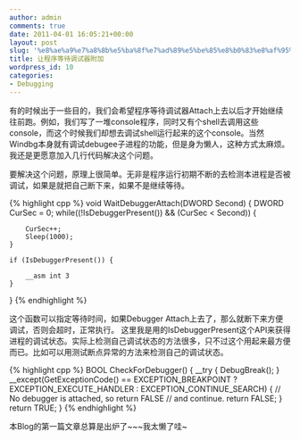 ```yaml
---
author: admin
comments: true
date: 2011-04-01 16:05:21+00:00
layout: post
slug: '%e8%ae%a9%e7%a8%8b%e5%ba%8f%e7%ad%89%e5%be%85%e8%b0%83%e8%af%95%e5%99%a8%e9%99%84%e5%8a%a0'
title: 让程序等待调试器附加
wordpress_id: 10
categories:
- Debugging
---
```


有的时候出于一些目的，我们会希望程序等待调试器Attach上去以后才开始继续往前跑。例如，我们写了一堆console程序，同时又有个shell去调用这些console，而这个时候我们却想去调试shell运行起来的这个console。当然Windbg本身就有调试debugee子进程的功能，但是身为懒人，这种方式太麻烦。我还是更愿意加入几行代码解决这个问题。

要解决这个问题，原理上很简单。无非是程序运行初期不断的去检测本进程是否被调试，如果是就把自己断下来，如果不是继续等待。

{% highlight cpp %}
void WaitDebuggerAttach(DWORD Second)
{
	DWORD CurSec = 0;
	while((!IsDebuggerPresent()) && (CurSec < Second)) {
		
		CurSec++;
		Sleep(1000);
	}

	if (IsDebuggerPresent()) {

		__asm int 3
	}
}
 {% endhighlight %}

这个函数可以指定等待时间，如果Debugger Attach上去了，那么就断下来方便调试，否则会超时，正常执行。
这里我是用的IsDebuggerPresent这个API来获得进程的调试状态。实际上检测自己调试状态的方法很多，只不过这个用起来最方便而已。比如可以用测试断点异常的方法来检测自己的调试状态。

{% highlight cpp %}
BOOL CheckForDebugger()
{
    __try 
    {
        DebugBreak();
    }
    __except(GetExceptionCode() == EXCEPTION_BREAKPOINT ? 
             EXCEPTION_EXECUTE_HANDLER : EXCEPTION_CONTINUE_SEARCH) 
    {
        // No debugger is attached, so return FALSE 
        // and continue.
        return FALSE;
    }
    return TRUE;
}
 {% endhighlight %}

本Blog的第一篇文章总算是出炉了~~~我太懒了哇~
